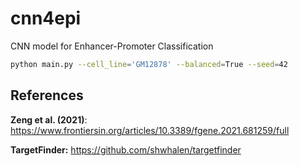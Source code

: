 # cnn4epi
CNN model for Enhancer-Promoter Classification

```bash
python main.py --cell_line='GM12878' --balanced=True --seed=42
```

## References

**Zeng et al. (2021)**: https://www.frontiersin.org/articles/10.3389/fgene.2021.681259/full

**TargetFinder:** https://github.com/shwhalen/targetfinder
